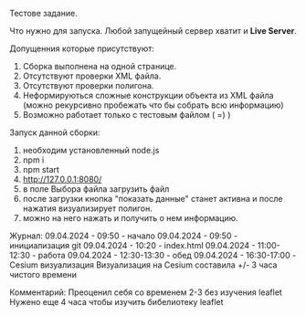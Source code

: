 Тестове задание.

Что нужно для запуска. Любой запущейный сервер хватит и **Live Server**.

Допущенния которые присутствуют:

1. Сборка выполнена на одной странице.
2. Отсутствуют проверки XML файла.
3. Отсутствуют проверки полигона.
4. Неформируються сложные конструкции объекта из XML файла (можно рекурсивно пробежать что бы собрать всю информацию)
5. Возможно работает только с тестовым файлом ( =) )


Запуск данной сборки:

1. необходим установленный node.js
2. npm i
3. npm start
4. http://127.0.0.1:8080/
5. в поле Выбора файла загрузить файл
6. после загрузки кнопка "показать данные" станет активна и после нажатия визуализирует полигон.
7. можно на него нажать и получить о нем информацию.

Журнал:
09.04.2024 - 09:50 - начало
09.04.2024 - 09:50 - инициализация git
09.04.2024 - 10:20 - index.html
09.04.2024 - 11:00-12:30 - работа
09.04.2024 - 12:30-13:30 - обед
09.04.2024 - 16:30-17:00 - Cesium визуализация
Визуализация на Cesium составила +/- 3 часа чистого времени

Комментарий:
Преоценил себя со временем 2-3 без изучения leaflet
Нужено еще 4 часа чтобы изучить бибелиотеку leaflet
